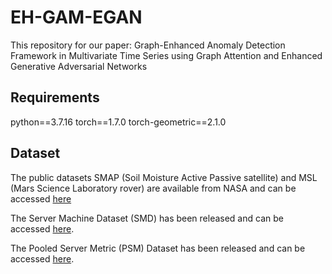 #  EH-GAM-EGAN
This repository for our paper: Graph-Enhanced Anomaly Detection Framework in Multivariate Time Series using Graph Attention and Enhanced Generative Adversarial Networks 

## Requirements
python==3.7.16
torch==1.7.0
torch-geometric==2.1.0

## Dataset
The public datasets SMAP (Soil Moisture Active Passive satellite) and MSL (Mars Science Laboratory rover) are available from NASA and can be accessed [here](https://github.com/khundman/telemanom)

The Server Machine Dataset (SMD) has been released and can be accessed [here](https://github.com/NetManAIOps/OmniAnomaly/tree/master/ServerMachineDataset).

The Pooled Server Metric (PSM) Dataset has been released and can be accessed [here](https://github.com/eBay/RANSynCoders/tree/main/data).